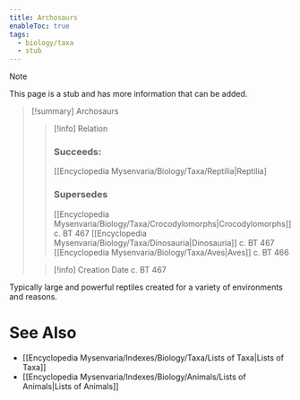 ```yaml
---
title: Archosaurs
enableToc: true
tags:
  - biology/taxa
  - stub
---
```


> [!note]
> This page is a stub and has more information that can be added.

> [!summary] Archosaurs
> > [!info] Relation
> > ### Succeeds:
> > [[Encyclopedia Mysenvaria/Biology/Taxa/Reptilia|Reptilia]
> > ### Supersedes 
> > [[Encyclopedia Mysenvaria/Biology/Taxa/Crocodylomorphs|Crocodylomorphs]] c. BT 467
> > [[Encyclopedia Mysenvaria/Biology/Taxa/Dinosauria|Dinosauria]] c. BT 467
> > [[Encyclopedia Mysenvaria/Biology/Taxa/Aves|Aves]] c. BT 466
>
> > [!info] Creation Date
> > c. BT 467

Typically large and powerful reptiles created for a variety of environments and reasons.

# See Also
- [[Encyclopedia Mysenvaria/Indexes/Biology/Taxa/Lists of Taxa|Lists of Taxa]]
- [[Encyclopedia Mysenvaria/Indexes/Biology/Animals/Lists of Animals|Lists of Animals]]
